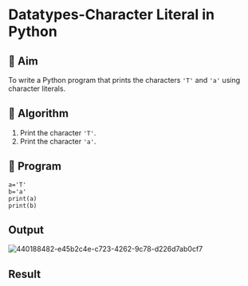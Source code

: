 # Datatypes-Character Literal in Python

## 🎯 Aim
To write a Python program that prints the characters `'T'` and `'a'` using character literals.

## 🧠 Algorithm
1. Print the character `'T'`.
2. Print the character `'a'`.

## 🧾 Program
```
a='T'
b='a'
print(a)
print(b)
```
## Output
![440188482-e45b2c4e-c723-4262-9c78-d226d7ab0cf7](https://github.com/user-attachments/assets/140610d7-036c-4177-8b5f-9fbc57859f69)

## Result
